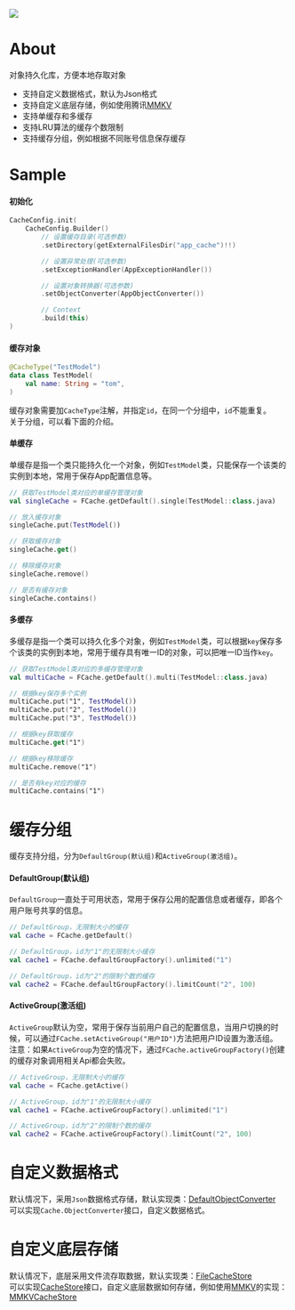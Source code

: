 [![](https://jitpack.io/v/zj565061763/cache.svg)](https://jitpack.io/#zj565061763/cache)

# About

对象持久化库，方便本地存取对象

* 支持自定义数据格式，默认为Json格式
* 支持自定义底层存储，例如使用腾讯[MMKV](https://github.com/Tencent/MMKV)
* 支持单缓存和多缓存
* 支持LRU算法的缓存个数限制
* 支持缓存分组，例如根据不同账号信息保存缓存

# Sample

#### 初始化

```kotlin
CacheConfig.init(
    CacheConfig.Builder()
        // 设置缓存目录(可选参数)
        .setDirectory(getExternalFilesDir("app_cache")!!)

        // 设置异常处理(可选参数)
        .setExceptionHandler(AppExceptionHandler())

        // 设置对象转换器(可选参数)
        .setObjectConverter(AppObjectConverter())

        // Context
        .build(this)
)
```

#### 缓存对象

```kotlin
@CacheType("TestModel")
data class TestModel(
    val name: String = "tom",
)
```

缓存对象需要加`CacheType`注解，并指定`id`，在同一个分组中，`id`不能重复。<br>
关于分组，可以看下面的介绍。

#### 单缓存

单缓存是指一个类只能持久化一个对象，例如`TestModel`类，只能保存一个该类的实例到本地，常用于保存App配置信息等。<br>

```kotlin
// 获取TestModel类对应的单缓存管理对象
val singleCache = FCache.getDefault().single(TestModel::class.java)

// 放入缓存对象
singleCache.put(TestModel())

// 获取缓存对象
singleCache.get()

// 移除缓存对象
singleCache.remove()

// 是否有缓存对象
singleCache.contains()
```

#### 多缓存

多缓存是指一个类可以持久化多个对象，例如`TestModel`类，可以根据`key`保存多个该类的实例到本地，常用于缓存具有唯一ID的对象，可以把唯一ID当作`key`。<br>

```kotlin
// 获取TestModel类对应的多缓存管理对象
val multiCache = FCache.getDefault().multi(TestModel::class.java)

// 根据key保存多个实例
multiCache.put("1", TestModel())
multiCache.put("2", TestModel())
multiCache.put("3", TestModel())

// 根据key获取缓存
multiCache.get("1")

// 根据key移除缓存
multiCache.remove("1")

// 是否有key对应的缓存
multiCache.contains("1")
```

# 缓存分组

缓存支持分组，分为`DefaultGroup(默认组)`和`ActiveGroup(激活组)`。

#### DefaultGroup(默认组)

`DefaultGroup`一直处于可用状态，常用于保存公用的配置信息或者缓存，即各个用户账号共享的信息。

```kotlin
// DefaultGroup，无限制大小的缓存
val cache = FCache.getDefault()

// DefaultGroup，id为"1"的无限制大小缓存
val cache1 = FCache.defaultGroupFactory().unlimited("1")

// DefaultGroup，id为"2"的限制个数的缓存
val cache2 = FCache.defaultGroupFactory().limitCount("2", 100)
```

#### ActiveGroup(激活组)

`ActiveGroup`默认为空，常用于保存当前用户自己的配置信息，当用户切换的时候，可以通过`FCache.setActiveGroup("用户ID")`方法把用户ID设置为激活组。<br>
注意：如果`ActiveGroup`为空的情况下，通过`FCache.activeGroupFactory()`创建的缓存对象调用相关Api都会失败。

```kotlin
// ActiveGroup，无限制大小的缓存
val cache = FCache.getActive()

// ActiveGroup，id为"1"的无限制大小缓存
val cache1 = FCache.activeGroupFactory().unlimited("1")

// ActiveGroup，id为"2"的限制个数的缓存
val cache2 = FCache.activeGroupFactory().limitCount("2", 100)
```

# 自定义数据格式

默认情况下，采用`Json`数据格式存储，默认实现类：[DefaultObjectConverter](https://github.com/zj565061763/cache/blob/main/lib/src/main/java/com/sd/lib/cache/impl/DefaultObjectConverter.kt)<br>
可以实现`Cache.ObjectConverter`接口，自定义数据格式。

# 自定义底层存储

默认情况下，底层采用文件流存取数据，默认实现类：[FileCacheStore](https://github.com/zj565061763/cache/blob/main/lib/src/main/java/com/sd/lib/cache/store/FileCacheStore.kt)<br>
可以实现[CacheStore](https://github.com/zj565061763/cache/blob/master/lib/src/main/java/com/sd/lib/cache/store/CacheStore.kt)接口，自定义底层数据如何存储，例如使用[MMKV](https://github.com/Tencent/MMKV)的实现：[MMKVCacheStore](https://github.com/zj565061763/cache/blob/main/app/src/main/java/com/sd/demo/cache/impl/MMKVCacheStore.kt)